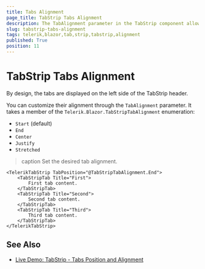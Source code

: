 ```yaml
---
title: Tabs Alignment
page_title: TabStrip Tabs Alignment
description: The TabAlignment parameter in the TabStrip component allows you to control the alignment of the tabs. By default, tabs align to the left of the TabStrip header.
slug: tabstrip-tabs-alignment
tags: telerik,blazor,tab,strip,tabstrip,alignment
published: True
position: 11
---
```


# TabStrip Tabs Alignment

By design, the tabs are displayed on the left side of the TabStrip header.

You can customize their alignment through the `TabAlignment` parameter. It takes a member of the `Telerik.Blazor.TabStripTabAlignment` enumeration:

* `Start` (default)
* `End`
* `Center`
* `Justify`
* `Stretched`

>caption Set the desired tab alignment.

````CSHTML
<TelerikTabStrip TabPosition="@TabStripTabAlignment.End">
    <TabStripTab Title="First">
        First tab content.
    </TabStripTab>
    <TabStripTab Title="Second">
        Second tab content.        
    </TabStripTab>
    <TabStripTab Title="Third">
        Third tab content.
    </TabStripTab>
</TelerikTabStrip>
````

## See Also

  * [Live Demo: TabStrip - Tabs Position and Alignment](https://demos.telerik.com/blazor-ui/tabstrip/position-and-alignment)